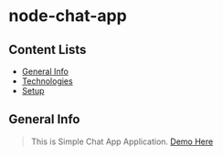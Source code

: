 # node-chat-app

## Content Lists
- [General Info](##general-info)
- [Technologies](##technologies)
- [Setup](##setup)

## General Info
> This is Simple Chat App Application. [Demo Here](https://chat-app-jad.herokuapp.com/)
